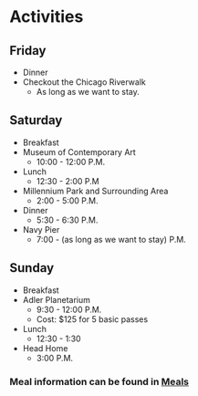 # Activities

## Friday
* Dinner
* Checkout the Chicago Riverwalk
  * As long as we want to stay.

## Saturday
* Breakfast
* Museum of Contemporary Art
  * 10:00 - 12:00 P.M.
* Lunch
  * 12:30 - 2:00 P.M
* Millennium Park and Surrounding Area
  * 2:00 - 5:00 P.M.
* Dinner
  * 5:30 - 6:30 P.M.
* Navy Pier
  * 7:00 - (as long as we want to stay) P.M.

## Sunday
* Breakfast
* Adler Planetarium
  * 9:30 - 12:00 P.M.
  * Cost: $125 for 5 basic passes
* Lunch
  * 12:30 - 1:30
* Head Home
  * 3:00 P.M.

### Meal information can be found in [Meals](meals.md)

